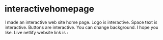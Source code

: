 # interactivehomepage
I made an interactive web site home page. 
Logo is interactive.
Space text is interactive.
Buttons are interactive.
You can change background.
I  hope you like.
Live netlify website link is :
